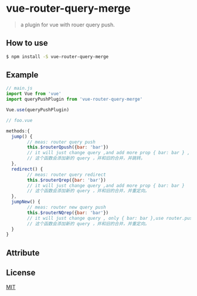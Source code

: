 # vue-router-query-merge

> a plugin for vue with rouer query push.

## How to use

```bash
$ npm install -S vue-router-query-merge
```

## Example

```javascript
// main.js
import Vue from 'vue'
import queryPushPlugin from 'vue-router-query-merge'

Vue.use(queryPushPlugin)

// foo.vue

methods:{
  jump() {
        // meas: router query push
        this.$routerQpush({bar: 'bar'})
        // it will just change query ,and add more prop { bar: bar } , use router.push.
        // 这个函数会添加新的 query ，并和旧的合并，并跳转。
  },
  redirect() {
        // meas: router query redirect
        this.$routerQrep({bar: 'bar'})
        // it will just change query ,and add more prop { bar: bar }
        // 这个函数会添加新的 query ，并和旧的合并，并重定向。
  },
  jumpNew() {
        // meas: router new query push
        this.$routerNQrep({bar: 'bar'})
        // it will just change query , only { bar: bar },use router.push
        // 这个函数会添加新的 query ，并和旧的合并，并重定向。
  }
}
```

## Attribute

## License

[MIT](http://opensource.org/licenses/MIT)
